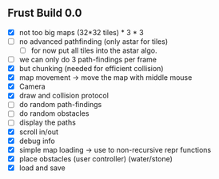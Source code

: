 Frust Build 0.0
---------
- [x] not too big maps (32*32 tiles) * 3 * 3 
- [ ] no advanced pathfinding (only astar for tiles)
  - [ ] for now put all tiles into the astar algo.
- [ ] we can only do 3 path-findings per frame
- [x] but chunking (needed for efficient collision)
- [x] map movement -> move the map with middle mouse
- [x] Camera
- [x] draw and collision protocol
- [ ] do random path-findings
- [ ] do random obstacles
- [ ] display the paths
- [x] scroll in/out
- [x] debug info
- [x] simple map loading -> use to non-recursive repr functions
- [x] place obstacles (user controller) (water/stone) 
- [x] load and save
